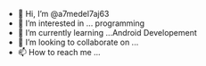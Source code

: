- 👋 Hi, I’m @a7medel7aj63
- 👀 I’m interested in ... programming
- 🌱 I’m currently learning ...Android Developement
- 💞️ I’m looking to collaborate on ...
- 📫 How to reach me ...

<!---
a7medel7aj63/a7medel7aj63 is a ✨ special ✨ repository because its `README.md` (this file) appears on your GitHub profile.
You can click the Preview link to take a look at your changes.
--->
